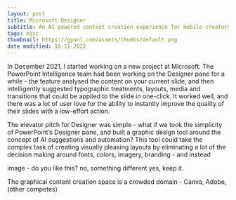 ```yaml
---
layout: post
title: Microsoft Designer
subtitle: An AI powered content creation experience for mobile creators
tags: misc
thumbnail: https://gyanl.com/assets/thumbs/default.png
date modified: 18-11-2022
---
```


In December 2021, I started working on a new project at Microsoft. The PowerPoint Intelligence team had been working on the Designer pane for a while - the feature analysed the content on your current slide, and then intelligently suggested typographic treatments, layouts, media and transitions that could be applied to the slide in one-click. It worked well, and there was a lot of user love for the ability to instantly improve the quality of their slides with a low-effort action.

The elevator pitch for Designer was simple - what if we took the simplicity of PowerPoint’s Designer pane, and built a graphic design tool around the concept of AI suggestions and automation? This tool could take the complex task of creating visually pleasing layouts by eliminating a lot of the decision making around fonts, colors, imagery, branding - and instead 

image - do you like this? no, something different yes, keep it.

The graphical content creation space is a crowded domain - Canva, Adobe, (other competes)